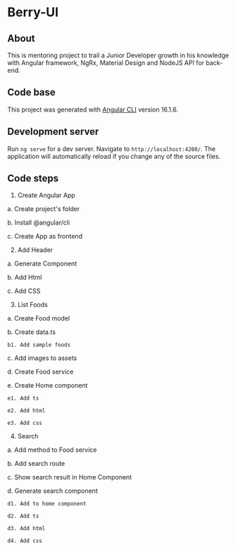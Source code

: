 # Berry-UI

## About

This is mentoring project to trail a Junior Developer growth in his knowledge with Angular framework, NgRx, Material Design and NodeJS API for back-end.

## Code base

This project was generated with [Angular CLI](https://github.com/angular/angular-cli) version 16.1.6.

## Development server

Run `ng serve` for a dev server. Navigate to `http://localhost:4200/`. The application will automatically reload if you change any of the source files.

## Code steps

1. Create Angular App

a. Create project's folder

b. Install @angular/cli

c. Create App as frontend

2. Add Header

a. Generate Component

b. Add Html

c. Add CSS

3. List Foods

a. Create Food model

b. Create data.ts

    b1. Add sample foods

c. Add images to assets

d. Create Food service

e. Create Home component

    e1. Add ts

    e2. Add html

    e3. Add css

4. Search

a. Add method to Food service

b. Add search route

c. Show search result in Home Component

d. Generate search component

    d1. Add to home component

    d2. Add ts

    d3. Add html

    d4. Add css
